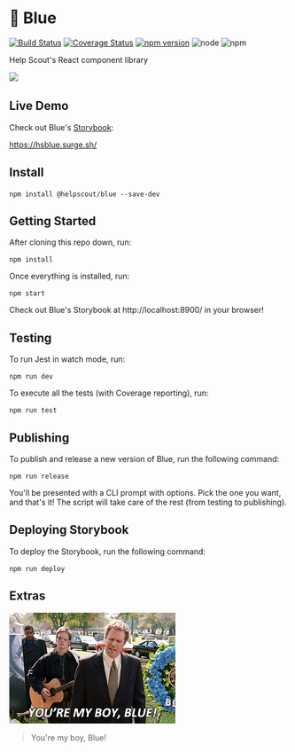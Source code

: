 # 🔷 Blue

[![Build Status](https://travis-ci.org/helpscout/blue.svg?branch=master)](https://travis-ci.org/helpscout/blue) [![Coverage Status](https://coveralls.io/repos/github/helpscout/blue/badge.svg?branch=master)](https://coveralls.io/github/helpscout/blue?branch=master) [![npm version](https://badge.fury.io/js/%40helpscout%2Fblue.svg)](https://badge.fury.io/js/%40helpscout%2Fblue) ![node](https://img.shields.io/badge/node-8.11.3-blue.svg) ![npm](https://img.shields.io/badge/npm-5.6.0-blue.svg)

Help Scout's React component library

<img src="https://github.com/helpscout/blue/raw/master/images/Blue.png" width="250">

## Live Demo

Check out Blue's [Storybook](https://hsblue.surge.sh/):

https://hsblue.surge.sh/

## Install

```
npm install @helpscout/blue --save-dev
```

## Getting Started

After cloning this repo down, run:

```
npm install
```

Once everything is installed, run:

```
npm start
```

Check out Blue's Storybook at http://localhost:8900/ in your browser!

## Testing

To run Jest in watch mode, run:

```
npm run dev
```

To execute all the tests (with Coverage reporting), run:

```
npm run test
```

## Publishing

To publish and release a new version of Blue, run the following command:

```
npm run release
```

You'll be presented with a CLI prompt with options.
Pick the one you want, and that's it! The script will take care of the rest (from testing to publishing).

## Deploying Storybook

To deploy the Storybook, run the following command:

```
npm run deploy
```

## Extras

![You're my boy, Blue!](./images/yourmyboyblue.gif)

> You're my boy, Blue!
